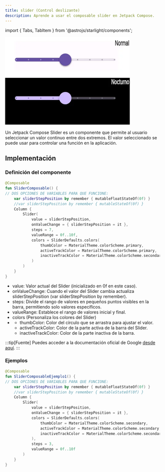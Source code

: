 ```yaml
---
title: slider (Control deslizante)
description: Aprende a usar el composable slider en Jetpack Compose.
---
```


import { Tabs, TabItem } from '@astrojs/starlight/components';

[comment]: <> (La ruta siempre será assets/nombeComponente/componente-header.webp)

![Imagen del componente slider](../../../assets/sliders/slider-header.webp)

Un Jetpack Compose Slider es un componente que permite al usuario seleccionar un valor continuo entre dos extremos. El valor seleccionado se puede usar para controlar una función en la aplicación.

## Implementación

### Definición del componente

[comment]: <> (Añade un ``TabItem`` por cada tipo de implementación que tenga)

<Tabs>
<TabItem label="Material">

```kotlin frame="terminal"
@Composable
fun SliderComposable() {
// DOS OPCIONES DE VARIABLES PARA QUE FUNCIONE:
    var sliderStepPosition by remember { mutableFloatStateOf(0f) }
    //var sliderStepPosition by remember { mutableStateOf(0f) }
    Column {
        Slider(
            value = sliderStepPosition,
            onValueChange = { sliderStepPosition = it },
            steps = 7,
            valueRange = 0f..10f,
            colors = SliderDefaults.colors(
                thumbColor = MaterialTheme.colorScheme.primary,
                activeTrackColor = MaterialTheme.colorScheme.primary,
                inactiveTrackColor = MaterialTheme.colorScheme.secondaryContainer,
            )
        )
    }
}
```
- value: Valor actual del Slider (inicializado en 0f en este caso).
- onValueChange: Cuando el valor del Slider cambia actualiza sliderStepPosition (var sliderStepPosition by remember).
- steps: Divide el rango de valores en pequeños puntos visibles en la barra, permitiendo solo valores específicos.
- valueRange: Establece el rango de valores inicial y final.
- colors (Personaliza los colores del Slider)
- - thumbColor: Color del círculo que se arrastra para ajustar el valor.
  - activeTrackColor: Color de la parte activa de la barra del Slider.
  - inactiveTrackColor: Color de la parte inactiva de la barra.

</TabItem>

[comment]: <> (No modifiques el tip)

:::tip[Fuente]
Puedes acceder a la documentación oficial de Google
[desde aquí](https://developer.android.com/jetpack/compose/components/slider?hl=en).
:::

### Ejemplos

<Tabs>
<TabItem label="Material">

```kotlin frame="terminal"
@Composable
fun SliderComposableEjemplo1() {
// DOS OPCIONES DE VARIABLES PARA QUE FUNCIONE:
    var sliderStepPosition by remember { mutableFloatStateOf(0f) }
    //var sliderStepPosition by remember { mutableStateOf(0f) }
    Column {
        Slider(
            value = sliderStepPosition,
            onValueChange = { sliderStepPosition = it },
            colors = SliderDefaults.colors(
                thumbColor = MaterialTheme.colorScheme.secondary,
                activeTrackColor = MaterialTheme.colorScheme.secondary,
                inactiveTrackColor = MaterialTheme.colorScheme.secondaryContainer,
            ),
            steps = 3,
            valueRange = 0f..10f
        )
    }
}
```
</TabItem>